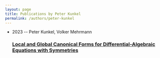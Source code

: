 ```yaml
---
layout: page
title: Publications by Peter Kunkel
permalink: /authors/peter-kunkel
---
```


<ul class="post-list">
<li><span class='post-meta'>2023 -- Peter Kunkel, Volker Mehrmann</span><h3><a class='post-link' href="{{ site.baseurl }}/local-and-global-canonical-forms-for-differential-algebraic-equations-with-symmetries">Local and Global Canonical Forms for Differential-Algebraic Equations with Symmetries</a></h3></li>

</ul>
